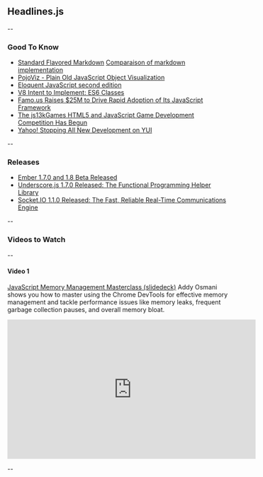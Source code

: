 ## Headlines.js

--

### Good To Know

- [Standard Flavored Markdown](http://blog.codinghorror.com/standard-flavored-markdown/)
  [Comparaison of markdown implementation](http://johnmacfarlane.net/babelmark2/?text=%23+Hello+there%0A%0AThis+is+a+paragraph.%0A%0A-+one%0A-+two%0A-+three%0A-+four%0A%0A1.+pirate%0A2.+ninja%0A3.+zombie)
- [PojoViz - Plain Old JavaScript Object Visualization](http://maurizzzio.github.io/PojoViz/public/vulcanize.html#readme)
- [Eloquent JavaScript second edition](http://eloquentjavascript.net/)
- [V8 Intent to Implement: ES6 Classes](https://groups.google.com/a/chromium.org/d/msg/blink-dev/3dLc0LIhDDk/ikXXhLlEMisJ?utm_source=javascriptweekly&utm_medium=email)
- [Famo.us Raises $25M to Drive Rapid Adoption of Its JavaScript Framework](http://recode.net/2014/08/13/programming-startup-famo-us-gets-25-million-to-make-javascript-more-famous/?utm_source=javascriptweekly&utm_medium=email)
- [The js13kGames HTML5 and JavaScript Game Development Competition Has Begun](http://js13kgames.com/?utm_source=javascriptweekly&utm_medium=email)
- [Yahoo! Stopping All New Development on YUI](http://yahooeng.tumblr.com/post/96098168666/important-announcement-regarding-yui?utm_source=javascriptweekly&utm_medium=email)

--

### Releases

- [Ember 1.7.0 and 1.8 Beta Released](http://emberjs.com/blog/2014/08/23/ember-1-7-0-released.html?utm_source=javascriptweekly&utm_medium=email)
- [Underscore.js 1.7.0 Released: The Functional Programming Helper Library](http://underscorejs.org/?#changelog)
- [Socket.IO 1.1.0 Released: The Fast, Reliable Real-Time Communications Engine](http://socket.io/blog/socket-io-1-1-0/?utm_source=javascriptweekly&utm_medium=email)

--

### Videos to Watch

--

#### Video 1
[JavaScript Memory Management Masterclass (slidedeck)](https://speakerdeck.com/addyosmani/javascript-memory-management-masterclass?utm_source=javascriptweekly&utm_medium=email)
Addy Osmani shows you how to master using the Chrome DevTools for effective memory management and tackle performance issues like memory leaks, frequent garbage collection pauses, and overall memory bloat.
<br />

 <iframe width="560" height="315" src="http://youtu.be/LaxbdIyBkL0" frameborder="0" allowfullscreen></iframe>

--
